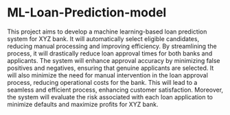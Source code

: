 # ML-Loan-Prediction-model
This project aims to develop a machine learning-based loan prediction system for XYZ bank. It will automatically select eligible candidates, reducing manual processing and improving efficiency.
By streamlining the process, it will drastically reduce loan approval times for both banks and applicants. The system will enhance approval accuracy by minimizing false positives and negatives, ensuring that genuine applicants are selected. It will also minimize the need for manual intervention in the loan approval process, reducing operational costs for the bank. This will lead to a seamless and efficient process, enhancing customer satisfaction. Moreover, the system will evaluate the risk associated with each loan application to minimize defaults and maximize profits for XYZ bank.
